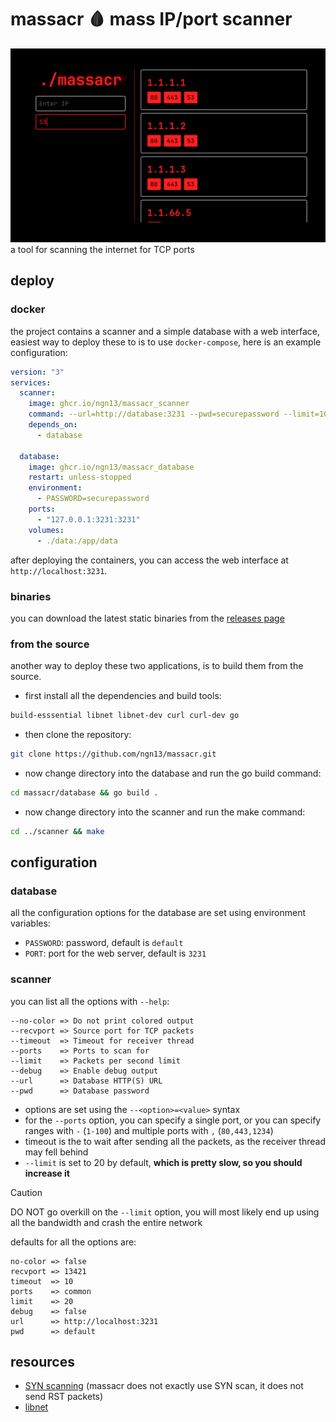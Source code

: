# massacr 🩸 mass IP/port scanner

![](/assets/web.png)
a tool for scanning the internet for TCP ports 

## deploy
### docker
the project contains a scanner and a simple database with a web interface, easiest way to deploy these to is to use 
`docker-compose`, here is an example configuration:
```yml
version: "3"
services:
  scanner:
    image: ghcr.io/ngn13/massacr_scanner
    command: --url=http://database:3231 --pwd=securepassword --limit=100
    depends_on:
      - database

  database:
    image: ghcr.io/ngn13/massacr_database
    restart: unless-stopped
    environment:
      - PASSWORD=securepassword
    ports:
      - "127.0.0.1:3231:3231"
    volumes:
      - ./data:/app/data
```
after deploying the containers, you can access the web interface at `http://localhost:3231`.

### binaries
you can download the latest static binaries from the [releases page](https://github.com/ngn13/massacr/releases)

### from the source
another way to deploy these two applications, is to build them from the source.
- first install all the dependencies and build tools: 
```bash
build-esssential libnet libnet-dev curl curl-dev go
```
- then clone the repository: 
```bash
git clone https://github.com/ngn13/massacr.git
```
- now change directory into the database and run the go build command:
```bash
cd massacr/database && go build .
```
- now change directory into the scanner and run the make command:
```bash 
cd ../scanner && make
```

## configuration
### database 
all the configuration options for the database are set using environment variables:
- `PASSWORD`: password, default is `default`
- `PORT`: port for the web server, default is `3231`

### scanner 
you can list all the options with `--help`:
```
--no-color => Do not print colored output
--recvport => Source port for TCP packets
--timeout  => Timeout for receiver thread
--ports    => Ports to scan for
--limit    => Packets per second limit
--debug    => Enable debug output
--url      => Database HTTP(S) URL
--pwd      => Database password
```

- options are set using the `--<option>=<value>` syntax
- for the `--ports` option, you can specify a single port, or you can specify ranges with `-` (`1-100`) and multiple ports with `,` (`80,443,1234`)
- timeout is the to wait after sending all the packets, as the receiver thread may fell behind
- `--limit` is set to 20 by default, **which is pretty slow, so you should increase it**

> [!CAUTION]
> DO NOT go overkill on the `--limit` option, you will most likely end up using all the bandwidth and crash the entire network

defaults for all the options are:
```
no-color => false
recvport => 13421
timeout  => 10
ports    => common
limit    => 20
debug    => false
url      => http://localhost:3231
pwd      => default
```

## resources 
- [SYN scanning](https://nmap.org/book/synscan.html) (massacr does not exactly use SYN scan, it does not send RST packets)
- [libnet](https://github.com/libnet/libnet)
